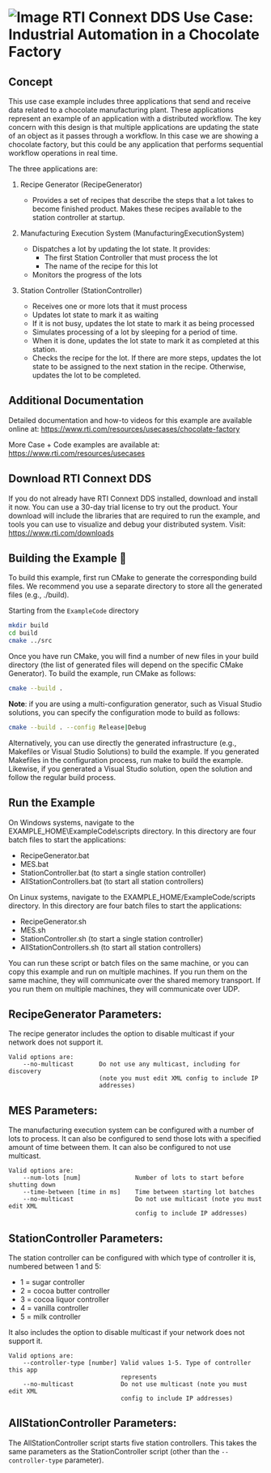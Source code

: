 ![Image](https://www.rti.com/hubfs/RTI_Oct2016/Images/rti-logounit.png)
 RTI Connext DDS Use Case:
 Industrial Automation in a Chocolate Factory
=======================================================================

Concept
-------
This use case example includes three applications that send and receive
data related to a chocolate manufacturing plant.  These applications
represent an example of an application with a distributed workflow. The
key concern with this design is that multiple applications are updating
the state of an object as it passes through a workflow.  In this case we are
showing a chocolate factory, but this could be any application that performs
sequential workflow operations in real time.

The three applications are:

1. Recipe Generator (RecipeGenerator)
    - Provides a set of recipes that describe the steps that a lot
      takes to become finished product. Makes these recipes available to the
      station controller at startup.

2. Manufacturing Execution System (ManufacturingExecutionSystem)
    - Dispatches a lot by updating the lot state.  It provides:
        - The first Station Controller that must process the lot
        - The name of the recipe for this lot
    - Monitors the progress of the lots

3. Station Controller (StationController)
    - Receives one or more lots that it must process
    - Updates lot state to mark it as waiting
    - If it is not busy, updates the lot state to mark it as being
      processed
    - Simulates processing of a lot by sleeping for a period of time.
    - When it is done, updates the lot state to mark it as completed
      at this station.
    - Checks the recipe for the lot. If there are more steps, updates
      the lot state to be assigned to the next station in the recipe.
      Otherwise, updates the lot to be completed.


Additional Documentation
------------------------
Detailed documentation and how-to videos for this example are available online at:
  https://www.rti.com/resources/usecases/chocolate-factory

More Case + Code examples are available at:
  https://www.rti.com/resources/usecases


Download RTI Connext DDS
------------------------
If you do not already have RTI Connext DDS installed, download and install it
now. You can use a 30-day trial license to try out the product. Your download
will include the libraries that are required to run the example, and tools you
can use to visualize and debug your distributed system.
Visit: https://www.rti.com/downloads


Building the Example :wrench:
-----------------------------

To build this example, first run CMake to generate the corresponding build
files. We recommend you use a separate directory to store all the generated
files (e.g., ./build).

Starting from the `ExampleCode` directory
```sh
mkdir build
cd build
cmake ../src
```

Once you have run CMake, you will find a number of new files in your build
directory (the list of generated files will depend on the specific CMake
Generator). To build the example, run CMake as follows:

```sh
cmake --build .
```

**Note**: if you are using a multi-configuration generator, such as Visual
Studio solutions, you can specify the configuration mode to build as follows:

```sh
cmake --build . --config Release|Debug
```

Alternatively, you can use directly the generated infrastructure (e.g.,
Makefiles or Visual Studio Solutions) to build the example. If you generated
Makefiles in the configuration process, run make to build the example. Likewise,
if you generated a Visual Studio solution, open the solution and follow the
regular build process.

Run the Example
---------------
On Windows systems, navigate to the EXAMPLE_HOME\ExampleCode\scripts directory.
In this directory are four batch files to start the applications:
  - RecipeGenerator.bat
  - MES.bat
  - StationController.bat (to start a single station controller)
  - AllStationControllers.bat (to start all station controllers)

On Linux systems, navigate to the EXAMPLE_HOME/ExampleCode/scripts directory.
In this directory are four batch files to start the applications:
  - RecipeGenerator.sh
  - MES.sh
  - StationController.sh (to start a single station controller)
  - AllStationControllers.sh (to start all station controllers)

You can run these script or batch files on the same machine, or you can copy
this example and run on multiple machines. If you run them on the same machine,
they will communicate over the shared memory transport. If you run them on
multiple machines, they will communicate over UDP.


RecipeGenerator Parameters:
--------------------------
The recipe generator includes the option to disable multicast if your network
does not support it.
```
Valid options are:
    --no-multicast       Do not use any multicast, including for discovery
                         (note you must edit XML config to include IP
                         addresses)
```

MES Parameters:
---------------
The manufacturing execution system can be configured with a number of lots to
process.  It can also be configured to send those lots with a specified amount
of time between them.  It can also be configured to not use multicast.
```
Valid options are:
    --num-lots [num]               Number of lots to start before shutting down
    --time-between [time in ms]    Time between starting lot batches
    --no-multicast                 Do not use multicast (note you must edit XML
                                   config to include IP addresses)
```

StationController Parameters:
-----------------------------
The station controller can be configured with which type of controller it is,
numbered between 1 and 5:
  * 1 = sugar controller
  * 2 = cocoa butter controller
  * 3 = cocoa liquor controller
  * 4 = vanilla controller
  * 5 = milk controller

It also includes the option to disable multicast if
your network does not support it.
```
Valid options are:
    --controller-type [number] Valid values 1-5. Type of controller this app
                               represents
    --no-multicast             Do not use multicast (note you must edit XML
                               config to include IP addresses)
```

AllStationController Parameters:
--------------------------------
The AllStationController script starts five station controllers.  This takes
the same parameters as the StationController script (other than the
`--controller-type` parameter).
